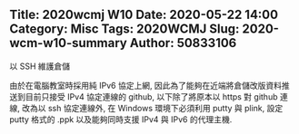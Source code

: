Title: 2020wcmj W10
Date: 2020-05-22 14:00
Category: Misc
Tags: 2020WCMJ
Slug: 2020-wcm-w10-summary
Author: 50833106
---

以 SSH 維護倉儲

<!-- PELICAN_END_SUMMARY -->

由於在電腦教室時採用純 IPv6 協定上網, 因此為了能夠在近端將倉儲改版資料推送到目前只接受 IPv4 協定連線的 github, 以下除了將原本以 https 對 github 連線, 改為以 ssh 協定連線外, 在 Windows 環境下必須利用 putty 與 plink, 設定 putty 格式的 .ppk 以及能夠同時支援 IPv4 與 IPv6 的代理主機.
